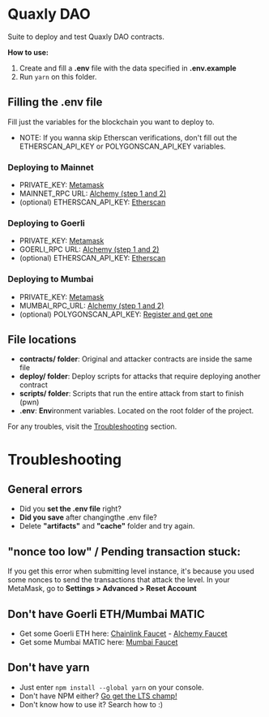 # Quaxly DAO

Suite to deploy and test Quaxly DAO contracts.

**How to use:**

1. Create and fill a **.env** file with the data specified in **.env.example**
2. Run `yarn` on this folder.

## Filling the .env file

Fill just the variables for the blockchain you want to deploy to.

- NOTE: If you wanna skip Etherscan verifications, don't fill out the ETHERSCAN_API_KEY or POLYGONSCAN_API_KEY variables.

### Deploying to Mainnet

- PRIVATE_KEY: [Metamask](https://metamask.zendesk.com/hc/en-us/articles/360015289632-How-to-export-an-account-s-private-key)
- MAINNET_RPC URL: [Alchemy (step 1 and 2)](https://www.alchemy.com/overviews/private-rpc-endpoint)
- (optional) ETHERSCAN_API_KEY: [Etherscan](https://info.etherscan.com/api-keys/)

### Deploying to Goerli

- PRIVATE_KEY: [Metamask](https://metamask.zendesk.com/hc/en-us/articles/)
- GOERLI_RPC URL: [Alchemy (step 1 and 2)](https://www.alchemy.com/overviews/private-rpc-endpoint)
- (optional) ETHERSCAN_API_KEY: [Etherscan](https://info.etherscan.com/api-keys/)

### Deploying to Mumbai

- PRIVATE_KEY: [Metamask](https://metamask.zendesk.com/hc/en-us/articles/)
- MUMBAI_RPC_URL: [Alchemy (step 1 and 2)](https://www.alchemy.com/overviews/private-rpc-endpoint)
- (optional) POLYGONSCAN_API_KEY: [Register and get one](https://polygonscan.com/apis)

## File locations

- **contracts/ folder**: Original and attacker contracts are inside the same file
- **deploy/ folder**: Deploy scripts for attacks that require deploying another contract
- **scripts/ folder**: Scripts that run the entire attack from start to finish (pwn)
- **.env**: **Env**ironment variables. Located on the root folder of the project.

For any troubles, visit the [Troubleshooting](#troubleshooting) section.

# Troubleshooting

## General errors

- Did you **set the .env file** right?
- **Did you save** after changingthe .env file?
- Delete **"artifacts"** and **"cache"** folder and try again.

## "nonce too low" / Pending transaction stuck:

If you get this error when submitting level instance, it's because you used some nonces to send the transactions that attack the level. In your MetaMask, go to **Settings > Advanced > Reset Account**

## Don't have Goerli ETH/Mumbai MATIC

- Get some Goerli ETH here: [Chainlink Faucet](https://faucets.chain.link/) - [Alchemy Faucet](https://goerlifaucet.com/)
- Get some Mumbai MATIC here: [Mumbai Faucet](https://mumbaifaucet.com/)

## Don't have yarn

- Just enter `npm install --global yarn` on your console.
- Don't have NPM either? [Go get the LTS champ!](https://nodejs.org/en/download/)
- Don't know how to use it? Search how to :)
